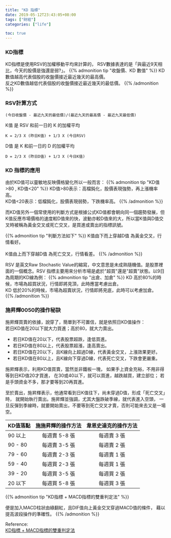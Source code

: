 ```yaml
---
title: "KD 指標"
date: 2019-05-12T23:43:05+08:00
tags: ["財經"]
categories: ["life"]

toc: true
---
```

### KD指標
KD指標是使用RSV的加權移動平均來計算的，
RSV數據表達的是「與最近9天相比，今天的股價是強還是弱?」。
{{% admonition tip "收盤價、KD 數值" %}}
KD數值越高代表個股的收盤價接近最近幾天的最高價。  
反之KD數值越低代表個股的收盤價接近最近幾天的最低價。
{{% /admonition %}}

### RSV計算方式
```
(今日收盤價 - 最近九天的最低價)/(最近九天的最高價 - 最近九天最低價)
```

K值 是 RSV 和前一日的 K 的加權平均
```
K = 2/3 X (昨日K值) + 1/3 X (今日RSV)
```

D值 是 K 和前一日的 D 的加權平均
```
D = 2/3 X (昨日D值) + 1/3 X (今日K值)
```

### KD 指標的應用

由於KD值可以靈敏地反映價格變化所以一般而言：
{{% admonition tip "KD值>80 , KD值<20" %}}
KD值>80表示：高檔鈍化，股價表現強勢，再上漲機率高。  
KD值<20表示：低檔鈍化，股價表現弱勢，下跌機率高。
{{% /admonition %}}

而KD值另外一個常使用的判斷方式是根據公式KD值都會朝向同一個趨勢發展，但K值反應市場價格的速度較D值來的快，波動亦較D值來的大，所以當K值與D值交叉時被稱為黃金交叉或死亡交叉，是買進或賣出的指標訊號。

{{% admonition tip "判斷方法如下" %}}
K值由下而上穿越D值 為黃金交叉，行情看好。<br>    			
K值由上而下穿越D值 為死亡交叉，行情看差。
{{% /admonition %}}

RSV 是英文Raw Stochastic Value的縮寫，中文意思是未成熟隨機值。是股票裡面的一個概念。RSV 指標主要用來分析市場是處於"超買"還是"超賣"狀態。以9日為周期的KD線為例：
{{% admonition tip "出倉、加倉" %}}
KD 高於80%的時候，市場為超買狀況，行情即將見頂，此時應當考慮出倉。  
KD 低於20%的時候，市場為超賣狀況，行情即將見底，此時可以考慮加倉。
{{% /admonition %}}

### 施昇輝0050的操作秘訣

施昇輝買賣的依據，說穿了，簡單到不可置信，就是依照日KD值操作：  
若日KD值在20以下就大力買進；高於80，就大力賣出。

- 若日KD值在20以下，代表股票超跌，逢低買進。
- 若日KD值在80以上，代表股票超漲，逢高賣出。
- 若日KD值在20以下，且K線向上超過D線，代表黃金交叉，上漲效果更好。
- 若日KD值在80以上，且K線向下穿過D線，代表死亡交叉，下跌會更嚴重。

施昇輝表示，利用KD值買賣，當然並非鐵板一塊，
如果手上資金充裕，不用非得等到日KD值20才買進，
在30或40以下，就可以買進，越跌越買，建立部位；
若是手頭資金不多，那才要等到20再買進。

至於賣出，施昇輝表示，他通常看到日K值往下，尚未穿過D值，形成「死亡交叉」時，
就開始執行賣出。施昇輝並強調，尤其大盤跌破季線，就代表進入空頭，
一旦反彈到季線時，就要開始賣出，不要等到死亡交叉才賣，否則可能來去又是一場空。

| KD值落點 | 施施昇輝的操作方法 | 韋恩史達克的操作方法 |
| :------- |:------------------:| :-------------------:|
| 90 以上  | 每週賣 5-8 張      | 每週賣 3 張          |
| 90 - 80  | 每週賣 3-5 張      | 每週賣 2 張          |
| 79 - 60  | 每週賣 2-3 張      | 每週賣 1 張          |
| 59 - 40  | 每週買 2-3 張      | 每週買 1 張          |
| 39 - 20  | 每週買 3-5 張      | 每週買 2 張          |
| 20 以下  | 每週買 5-8 張      | 每週買 3 張          |

{{% admonition tip "KD指標 + MACD指標的雙重判定法" %}}

便是加入MACD柱狀由綠翻紅，且DIF值向上黃金交叉穿過MACD值的條件，
藉以提高波段操作的準確性。
{{% /admonition %}}

Reference:  
[KD指標 + MACD指標的雙重判定法](http://stock2012.pixnet.net/blog/post/107565208-%E5%8F%B0%E7%81%A350-0050-etf-kd-macd)
